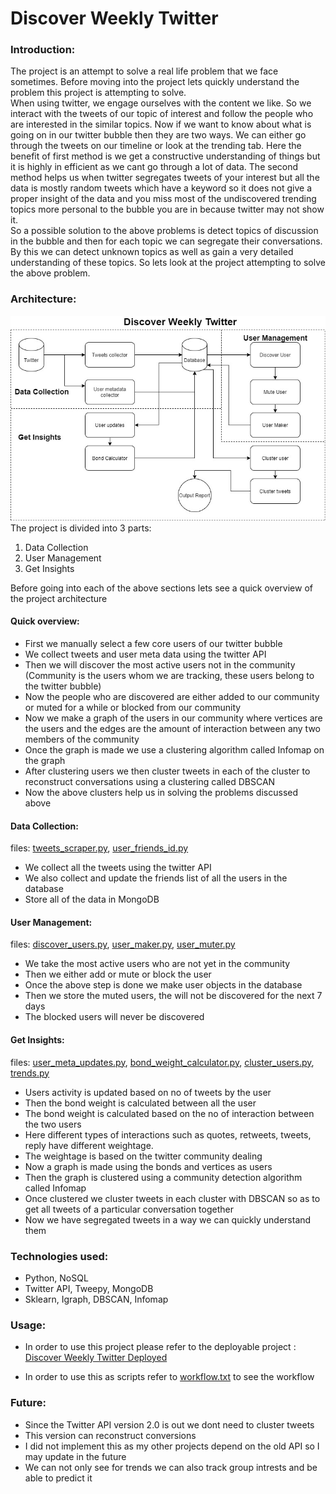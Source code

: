 # Discover Weekly Twitter

### Introduction:
The project is an attempt to solve a real life problem that we face sometimes. Before moving into the project lets quickly understand the problem this project is attempting to solve.  
When using twitter, we engage ourselves with the content we like. So we interact with the tweets of our topic of interest and follow the people who are interested in the similar topics. Now if we want to know about what is going on in our twitter bubble then they are two ways. We can either go through the tweets on our timeline or look at the trending tab. Here the benefit of first method is we get a constructive understanding of things but it is highly in efficient as we cant go through a lot of data. The second method helps us when twitter segregates tweets of your interest but all the data is mostly random tweets which have a keyword so it does not give a proper insight of the data and you miss most of the undiscovered trending topics more personal to the bubble you are in because twitter may not show it.  
So a possible solution to the above problems is detect topics of discussion in the bubble and then for each topic we can segregate their conversations. By this we can detect unknown topics as well as gain a very detailed understanding of these topics.
So lets look at the project attempting to solve the above problem.

### Architecture:
![](Architecture_dwt.jpg)
The project is divided into 3 parts:  
1. Data Collection
2. User Management
3. Get Insights

Before going into each of the above sections lets see a quick overview of the project architecture  

#### Quick overview:

- First we manually select a few core users of our twitter bubble
- We collect tweets and user meta data using the twitter API
- Then we will discover the most active users not in the community (Community is the 
  users whom we are tracking, these users belong to the twitter bubble) 
- Now  the people who are discovered are either added to our community or muted for 
  a while or blocked from our community
- Now we make a graph of the users in our community where vertices are the users and 
  the edges are the amount of interaction between any two members of the community
- Once the graph is made we use a clustering algorithm called Infomap on the graph
- After clustering users we then cluster tweets in each of the cluster to 
  reconstruct conversations using a clustering called DBSCAN
- Now the above clusters help us in solving the problems discussed above

#### Data Collection:

files: [tweets_scraper.py](https://github.com/sameerpixelbot/discover-weekly-twitter/blob/master/tweets_scraper.py), [user_friends_id.py](https://github.com/sameerpixelbot/discover-weekly-twitter/blob/master/user_friends_id.py)

- We collect all the tweets using the twitter API
- We also collect and update the friends list of all the users in the database
- Store all of the data in MongoDB

#### User Management:

files: [discover_users.py](https://github.com/sameerpixelbot/discover-weekly-twitter/blob/master/discover_users.py), [user_maker.py](https://github.com/sameerpixelbot/discover-weekly-twitter/blob/master/user_maker.py), [user_muter.py](https://github.com/sameerpixelbot/discover-weekly-twitter/blob/master/user_muter.py)

- We take the most active users who are not yet in the community
- Then we either add or mute or block the user
- Once the above step is done we make user objects in the database
- Then we store the muted users, the will not be discovered for the next 7 days
- The blocked users will never be discovered

#### Get Insights:

files: [user_meta_updates.py](https://github.com/sameerpixelbot/discover-weekly-twitter/blob/master/user_meta_updates.py), [bond_weight_calculator.py](https://github.com/sameerpixelbot/discover-weekly-twitter/blob/master/bond_weight_calculator.py), [cluster_users.py](https://github.com/sameerpixelbot/discover-weekly-twitter/blob/master/cluster_users.py), [trends.py](https://github.com/sameerpixelbot/discover-weekly-twitter/blob/master/trends.py)

- Users activity is updated based on no of tweets by the user
- Then the bond weight is calculated between all the user
- The bond weight is calculated based on the no of interaction between the two users
- Here different types of interactions such as quotes, retweets, tweets, reply have 
  different weightage.
- The weightage is based on the twitter community dealing
- Now a graph is made using the bonds and vertices as users
- Then the graph is clustered using a community detection algorithm called Infomap
- Once clustered we cluster tweets in each cluster with DBSCAN so as to get all 
  tweets of a particular conversation together
- Now we have segregated tweets in a way we can quickly understand them

### Technologies used:

- Python, NoSQL
- Twitter API, Tweepy, MongoDB
- Sklearn, Igraph, DBSCAN, Infomap

### Usage:

- In order to use this project please refer to the deployable project : [Discover Weekly Twitter Deployed](https://github.com/sameerpixelbot/discover_weekly_twitter_deployed)

- In order to use this as scripts refer to [workflow.txt](https://github.com/sameerpixelbot/discover-weekly-twitter/blob/master/workflow.txt) to see the workflow

### Future:

- Since the Twitter API version 2.0 is out we dont need to cluster tweets
- This version can reconstruct conversions
- I did not implement this as my other projects depend on the old API so I may update in the future
- We can not only see for trends we can also track group intrests and be able to predict it